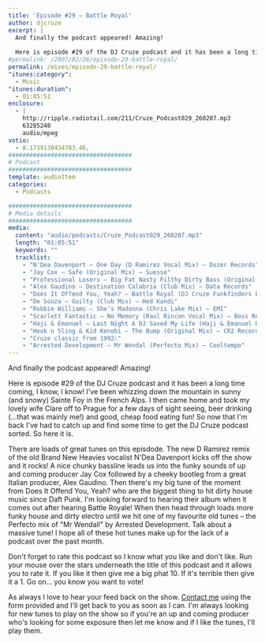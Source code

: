 ```yaml
---
title: 'Episode #29 – Battle Royal'
author: djcruze
excerpt: |
  And finally the podcast appeared! Amazing!
  
  Here is episode #29 of the DJ Cruze podcast and it has been a long time coming, I know, I know! I've been whizzing down the mountain in sunny (and snowy) Sainte Foy in the French Alps. I then came home and took my lovely wife Clare off to Prague for a few days of sight seeing, beer drinking (...that was mainly me!) and good, cheap food eating fun! So now that I'm back I've had to catch up and find some time to get the DJ Cruze podcast sorted. So here it is...
#permalink: /2007/02/26/episode-29-battle-royal/
permalink: /mixes/episode-29-battle-royal/
"itunes:category":
  - Music
"itunes:duration":
  - 01:05:51
enclosure:
  - |
    http://ripple.radiotail.com/211/Cruze_Podcast029_260207.mp3
    63285248
    audio/mpeg
votio:
  - 8.1739130434783,46,
###################################
# Podcast
###################################
template: audioItem
categories:
  - Podcasts

###################################
# Media details
###################################
media:
  content: "audio/podcasts/Cruze_Podcast029_260207.mp3"
  length: "01:05:51"
  keywords: ""
  tracklist:
    - "N'Dea Davenport – One Day (D Ramirez Vocal Mix) – Dozer Records"
    - "Jay Cox – Safe (Original Mix) – Suesse"
    - "Professional Losers – Big Fat Nasty Filthy Dirty Bass (Original Mix) – Southern Fried Recordings"
    - "Alex Gaudino – Destination Calabria (Club Mix) – Data Records"
    - "Does It Offend You, Yeah? – Battle Royal (DJ Cruze Funkfinders Edit) – CDR"
    - "De Souza – Guilty (Club Mix) – Hed Kandi"
    - "Robbie Williams – She's Madonna (Chris Lake Mix) – EMI"
    - "Scarlett Fantastic – No Memory (Raul Rincon Vocal Mix) – Boss Records"
    - "Haji & Emanuel – Last Night A DJ Saved My Life (Haji & Emanuel Remix) – Apollo Records"
    - "Hook n Sling & Kid Kenobi – The Bump (Original Mix) – CR2 Records"
    - "Cruze classic from 1992:"
    - "Arrested Development – Mr Wendal (Perfecto Mix) – Cooltempo"
---
```


And finally the podcast appeared! Amazing!

Here is episode #29 of the DJ Cruze podcast and it has been a long time coming, I know, I know! I've been whizzing down the mountain in sunny (and snowy) Sainte Foy in the French Alps. I then came home and took my lovely wife Clare off to Prague for a few days of sight seeing, beer drinking (...that was mainly me!) and good, cheap food eating fun! So now that I'm back I've had to catch up and find some time to get the DJ Cruze podcast sorted. So here it is.

There are loads of great tunes on this episdode. The new D Ramirez remix of the old Brand New Heavies vocalist N'Dea Davenport kicks off the show and it rocks! A nice chunky bassline leads us into the funky sounds of up and coming producer Jay Cox followed by a cheeky bootleg from a great Italian producer, Alex Gaudino. Then there's my big tune of the moment from Does It Offend You, Yeah? who are the biggest thing to hit dirty house music since Daft Punk. I'm looking forward to hearing their album when it comes out after hearing Battle Royale! When then head through loads more funky house and dirty electro until we hit one of my favourite old tunes – the Perfecto mix of "Mr Wendall" by Arrested Development. Talk about a massive tune! I hope all of these hot tunes make up for the lack of a podcast over the past month.

Don't forget to rate this podcast so I know what you like and don't like. Run your mouse over the stars underneath the title of this podcast and it allows you to rate it. If you like it then give me a big phat 10. If it's terrible then give it a 1. Go on... you know you want to vote!

As always I love to hear your feed back on the show. [Contact me][1] using the form provided and I'll get back to you as soon as I can. I'm always looking for new tunes to play on the show so if you're an up and coming producer who's looking for some exposure then let me know and if I like the tunes, I'll play them.

 [1]: http://www.djcruze.co.uk/cms/contact/
